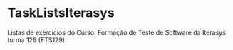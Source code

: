 # TaskListsIterasys
Listas de exercícios do Curso: Formação de Teste de Software da Iterasys turma 129 (FTS129).
